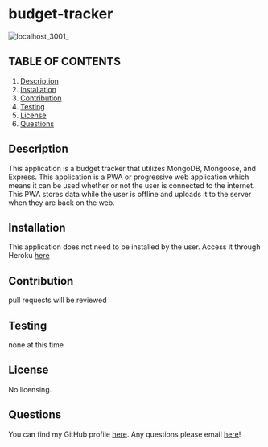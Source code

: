 # budget-tracker

![localhost_3001_](https://user-images.githubusercontent.com/87509341/144688189-ff0a6a38-19b9-41f7-89a0-02b59051895f.png)

## TABLE OF CONTENTS
   1. [Description](#description)
   2. [Installation](#installation)
   3. [Contribution](#contribution)
   4. [Testing](#testing)
   5. [License](#license)
   6. [Questions](#questions)

## Description

This application is a budget tracker that utilizes MongoDB, Mongoose, and Express. This application is a PWA or progressive web application which means it can be used whether or not the user is connected to the internet. This PWA stores data while the user is offline and uploads it to the server when they are back on the web.

## Installation
This application does not need to be installed by the user. Access it through Heroku [here](https://sleepy-hollows-11984.herokuapp.com/)

## Contribution
    
pull requests will be reviewed

## Testing

none at this time

## License

No licensing.

## Questions
You can find my GitHub profile [here](https://www.github.com/cmarshall13).
Any questions please email [here](<corinnelynette@yahoo.com>)!
